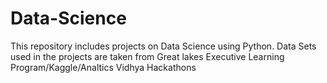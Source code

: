 # Data-Science
This repository includes projects on Data Science using Python. Data Sets used in the projects are taken from Great lakes Executive Learning Program/Kaggle/Analtics Vidhya Hackathons  
